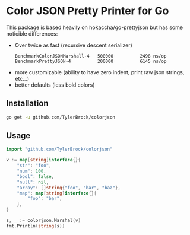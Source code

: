 Color JSON Pretty Printer for Go
================================

This package is based heavily on hokaccha/go-prettyjson but has some noticible differences:
 - Over twice as fast (recursive descent serializer)
   ```
   BenchmarkColorJSONMarshall-4   500000	      2498 ns/op
   BenchmarkPrettyJSON-4     	  200000	      6145 ns/op
   ```
 - more customizable (ability to have zero indent, print raw json strings, etc...)
 - better defaults (less bold colors)

Installation
------------

```sh
go get -u github.com/TylerBrock/colorjson
```

Usage
-----

```go
import "github.com/TylerBrock/colorjson"

v := map[string]interface{}{
    "str": "foo",
    "num": 100,
    "bool": false,
    "null": nil,
    "array": []string{"foo", "bar", "baz"},
    "map": map[string]interface{}{
        "foo": "bar",
    },
}

s, _ := colorjson.Marshal(v)
fmt.Println(string(s))
```
